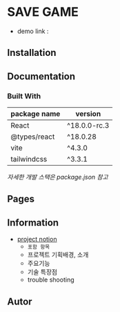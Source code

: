 # SAVE GAME

- demo link :

## Installation

## Documentation

### Built With

| package name | version      |
| ------------ | ------------ |
| React        | ^18.0.0-rc.3 |
| @types/react | ^18.0.28     |
| vite         | ^4.3.0       |
| tailwindcss  | ^3.3.1       |

_자세한 개발 스택은 package.json 참고_

## Pages

## Information

- [project notion]()
  - `포함 항목`
  - 프로젝트 기획배경, 소개
  - 주요기능
  - 기술 특장점
  - trouble shooting

## Autor
